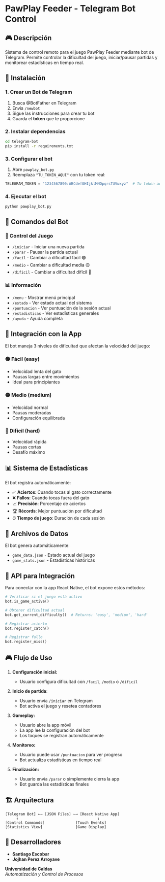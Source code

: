 # PawPlay Feeder - Telegram Bot Control

## 🎮 Descripción
Sistema de control remoto para el juego PawPlay Feeder mediante bot de Telegram. Permite controlar la dificultad del juego, iniciar/pausar partidas y monitorear estadísticas en tiempo real.

## 🔧 Instalación

### 1. Crear un Bot de Telegram
1. Busca @BotFather en Telegram
2. Envía `/newbot`
3. Sigue las instrucciones para crear tu bot
4. Guarda el **token** que te proporcione

### 2. Instalar dependencias
```bash
cd telegram-bot
pip install -r requirements.txt
```

### 3. Configurar el bot
1. Abre `pawplay_bot.py`
2. Reemplaza `"TU_TOKEN_AQUI"` con tu token real:
```python
TELEGRAM_TOKEN = "1234567890:ABCdefGHIjklMNOpqrsTUVwxyz"  # Tu token aquí
```

### 4. Ejecutar el bot
```bash
python pawplay_bot.py
```

## 📱 Comandos del Bot

### 🎯 Control del Juego
- `/iniciar` - Iniciar una nueva partida
- `/parar` - Pausar la partida actual
- `/facil` - Cambiar a dificultad fácil 🟢
- `/medio` - Cambiar a dificultad media 🟡
- `/dificil` - Cambiar a dificultad difícil 🔴

### 📊 Información
- `/menu` - Mostrar menú principal
- `/estado` - Ver estado actual del sistema
- `/puntuacion` - Ver puntuación de la sesión actual
- `/estadisticas` - Ver estadísticas generales
- `/ayuda` - Ayuda completa

## 🔄 Integración con la App

El bot maneja 3 niveles de dificultad que afectan la velocidad del juego:

### 🟢 Fácil (easy)
- Velocidad lenta del gato
- Pausas largas entre movimientos
- Ideal para principiantes

### 🟡 Medio (medium)
- Velocidad normal
- Pausas moderadas
- Configuración equilibrada

### 🔴 Difícil (hard)
- Velocidad rápida
- Pausas cortas
- Desafío máximo

## 📊 Sistema de Estadísticas

El bot registra automáticamente:
- ✅ **Aciertos**: Cuando tocas al gato correctamente
- ❌ **Fallos**: Cuando tocas fuera del gato
- 📈 **Precisión**: Porcentaje de aciertos
- 🏆 **Récords**: Mejor puntuación por dificultad
- ⏰ **Tiempo de juego**: Duración de cada sesión

## 📁 Archivos de Datos

El bot genera automáticamente:
- `game_data.json` - Estado actual del juego
- `game_stats.json` - Estadísticas históricas

## 🔌 API para Integración

Para conectar con la app React Native, el bot expone estos métodos:

```python
# Verificar si el juego está activo
bot.is_game_active()

# Obtener dificultad actual
bot.get_current_difficulty()  # Returns: 'easy', 'medium', 'hard'

# Registrar acierto
bot.register_catch()

# Registrar fallo
bot.register_miss()
```

## 🎮 Flujo de Uso

1. **Configuración inicial:**
   - Usuario configura dificultad con `/facil`, `/medio` o `/dificil`
   
2. **Inicio de partida:**
   - Usuario envía `/iniciar` en Telegram
   - Bot activa el juego y resetea contadores
   
3. **Gameplay:**
   - Usuario abre la app móvil
   - La app lee la configuración del bot
   - Los toques se registran automáticamente
   
4. **Monitoreo:**
   - Usuario puede usar `/puntuacion` para ver progreso
   - Bot actualiza estadísticas en tiempo real
   
5. **Finalización:**
   - Usuario envía `/parar` o simplemente cierra la app
   - Bot guarda las estadísticas finales

## 🏗️ Arquitectura

```
[Telegram Bot] ←→ [JSON Files] ←→ [React Native App]
     ↑                                    ↓
[Control Commands]              [Touch Events]
[Statistics View]               [Game Display]
```

## 👥 Desarrolladores
- **Santiago Escobar**
- **Jojhan Perez Arroyave**

**Universidad de Caldas**  
*Automatización y Control de Procesos*